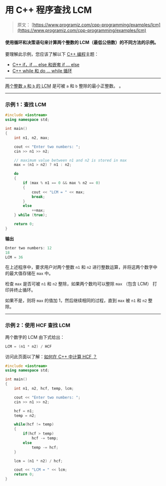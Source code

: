 # 用 C++ 程序查找 LCM

> 原文： [https://www.programiz.com/cpp-programming/examples/lcm](https://www.programiz.com/cpp-programming/examples/lcm)

#### 使用循环和决策语句来计算两个整数的 LCM（最低公倍数）的不同方法的示例。

要理解此示例，您应该了解以下 [C++ 编程](/cpp-programming "C++ tutorial")主题：

*   [C++ if，if ... else 和嵌套 if ... else](/cpp-programming/if-else)
*   [C++ while 和 do ... while 循环](/cpp-programming/do-while-loop)

* * *

<abbr title="Least Common Multiple">两个整数 `a` 和 `b` 的 LCM</abbr> 是可被 `a` 和 `b` 整除的最小正整数。 。

* * *

### 示例 1：查找 LCM

```cpp
#include <iostream>
using namespace std;

int main()
{
    int n1, n2, max;

    cout << "Enter two numbers: ";
    cin >> n1 >> n2;

    // maximum value between n1 and n2 is stored in max
    max = (n1 > n2) ? n1 : n2;

    do
    {
        if (max % n1 == 0 && max % n2 == 0)
        {
            cout << "LCM = " << max;
            break;
        }
        else
            ++max;
    } while (true);

    return 0;
}
```

**输出**

```cpp
Enter two numbers: 12
18
LCM = 36
```

在上述程序中，要求用户对两个整数 `n1` 和 `n2` 进行整数运算，并将这两个数字中的最大值存储在 `max` 中。

检查 `max` 是否可被 `n1` 和 `n2` 整除，如果两个数均可以整除 `max` （包含 LCM） 打印并终止循环。

如果不是，则将 `max` 的值加 1，然后继续相同的过程，直到 `max` 被 `n1` 和 `n2` 整除。

* * *

### 示例 2：使用 HCF 查找 LCM

两个数字的 LCM 由下式给出：

```cpp
LCM = (n1 * n2) / HCF
```

访问此页面以了解：[如何在 C++ 中计算 <abbr title="Highest Common Factor">HCF</abbr> ？](/cpp-programming/examples/hcf-gcd "C++ HCF")

```cpp
#include <iostream>
using namespace std;

int main()
{
    int n1, n2, hcf, temp, lcm;

    cout << "Enter two numbers: ";
    cin >> n1 >> n2;

    hcf = n1;
    temp = n2;

    while(hcf != temp)
    {
        if(hcf > temp)
            hcf -= temp;
        else
            temp -= hcf;
    }

    lcm = (n1 * n2) / hcf;

    cout << "LCM = " << lcm;
    return 0;
}
```